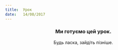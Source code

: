 ```yaml
---
title:  Урок
date:   14/08/2017
---
```


### <center>Ми готуємо цей урок.</center>
<center>Будь ласка, зайдіть пізніше.</center>